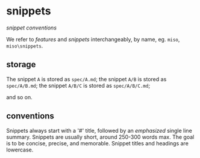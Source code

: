 # snippets
*snippet conventions*

We refer to *features* and *snippets* interchangeably, by name, eg. `miso`, `miso\snippets`.

## storage

The snippet `A` is stored as `spec/A.md`; 
the snippet `A/B` is stored as `spec/A/B.md`; 
the snippet `A/B/C` is stored as `spec/A/B/C.md`;

and so on.

## conventions

Snippets always start with a '#' title, followed by an *emphasized* single line summary.
Snippets are usually short, around 250-300 words max. The goal is to be concise, precise, and memorable.
Snippet titles and headings are lowercase.